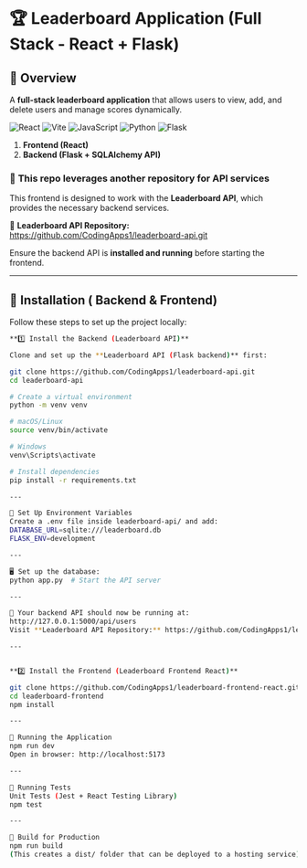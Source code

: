 # 🏆 Leaderboard Application (Full Stack - React + Flask)

## 🚀 Overview
A **full-stack leaderboard application** that allows users to view, add, and delete users and manage scores dynamically.

![React](https://img.shields.io/badge/React-18-blue)
![Vite](https://img.shields.io/badge/Vite-3-purple)
![JavaScript](https://img.shields.io/badge/JavaScript-ES6-yellow)
![Python](https://img.shields.io/badge/Python-3.10-blue)
![Flask](https://img.shields.io/badge/Flask-3.1-red)

1. **Frontend (React)**
2. **Backend (Flask + SQLAlchemy API)**

### 📢 **This repo leverages another repository for API services**
This frontend is designed to work with the **Leaderboard API**, which provides the necessary backend services.

🔗 **Leaderboard API Repository:** https://github.com/CodingApps1/leaderboard-api.git

Ensure the backend API is **installed and running** before starting the frontend.

---

## 📌 Installation ( Backend & Frontend)
Follow these steps to set up the project locally:

```bash
**1️⃣ Install the Backend (Leaderboard API)**

Clone and set up the **Leaderboard API (Flask backend)** first:

git clone https://github.com/CodingApps1/leaderboard-api.git
cd leaderboard-api

# Create a virtual environment
python -m venv venv

# macOS/Linux
source venv/bin/activate

# Windows
venv\Scripts\activate

# Install dependencies
pip install -r requirements.txt

---

🔧 Set Up Environment Variables
Create a .env file inside leaderboard-api/ and add:
DATABASE_URL=sqlite:///leaderboard.db
FLASK_ENV=development

---

🖥️ Set up the database:
python app.py  # Start the API server

---

🎯 Your backend API should now be running at:
http://127.0.0.1:5000/api/users
Visit **Leaderboard API Repository:** https://github.com/CodingApps1/leaderboard-api.git for API endpoints documentation

---


**2️⃣ Install the Frontend (Leaderboard Frontend React)**

git clone https://github.com/CodingApps1/leaderboard-frontend-react.git
cd leaderboard-frontend
npm install

---

🎯 Running the Application
npm run dev
Open in browser: http://localhost:5173

---

🧪 Running Tests
Unit Tests (Jest + React Testing Library)
npm test

---

🚀 Build for Production
npm run build
(This creates a dist/ folder that can be deployed to a hosting service)





